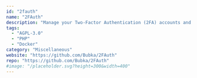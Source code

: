 ```yaml
---
id: "2fauth"
name: "2FAuth"
description: "Manage your Two-Factor Authentication (2FA) accounts and generate their security codes."
tags:
  - "AGPL-3.0"
  - "PHP"
  - "Docker"
category: "Miscellaneous"
website: "https://github.com/Bubka/2FAuth"
repo: "https://github.com/Bubka/2FAuth"
#image: "/placeholder.svg?height=300&width=400"
---
```


